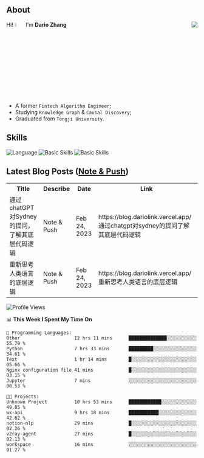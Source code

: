 ## About

<img align="right" src="https://github-readme-stats.vercel.app/api?username=dario-github&show_icons=true&bg_color=00000000&hide_title=true&hide_border=true&include_all_commits=true&count_private=true&theme=transparent" />

Hi! <img src="https://media.giphy.com/media/hvRJCLFzcasrR4ia7z/giphy.gif" width="5%"> I'm **Dario Zhang**

- A former `Fintech Algorithm Engineer`;
- Studying `Knowledge Graph` & `Causal Discovery`;
- Graduated from `Tongji University`.

## Skills

![Language](https://skillicons.dev/icons?i=py,matlab,pytorch,latex,regex,mysql,sqlite)
![Basic Skills](https://skillicons.dev/icons?i=bash,git,linux,md)
![Basic Skills](https://skillicons.dev/icons?i=vim,vscode,jupyterlab)

## Latest Blog Posts ([Note & Push](https://blog.dariolink.vercel.app/))

<table>
  <tr><th>Title</th><th>Describe</th><th>Date</th><th>Link</th></tr>
  <!-- BLOG-POST-LIST:START --><tr><td>通过chatGPT对Sydney的提问，了解其底层代码逻辑</td><td>Note &amp; Push</td><td>Feb 24, 2023</td><td>https://blog.dariolink.vercel.app/通过chatgpt对sydney的提问了解其底层代码逻辑</td></tr><tr><td>重新思考人类语言的底层逻辑</td><td>Note &amp; Push</td><td>Feb 24, 2023</td><td>https://blog.dariolink.vercel.app/重新思考人类语言的底层逻辑</td></tr><!-- BLOG-POST-LIST:END -->
</table>

<!--START_SECTION:waka-->
![Profile Views](http://img.shields.io/badge/Profile%20Views-0-blue)

📊 **This Week I Spent My Time On** 

```text
💬 Programming Languages: 
Other                    12 hrs 11 mins      ██████████████░░░░░░░░░░░   55.79 % 
Python                   7 hrs 33 mins       █████████░░░░░░░░░░░░░░░░   34.61 % 
Text                     1 hr 14 mins        █░░░░░░░░░░░░░░░░░░░░░░░░   05.66 % 
Nginx configuration file 41 mins             █░░░░░░░░░░░░░░░░░░░░░░░░   03.15 % 
Jupyter                  7 mins              ░░░░░░░░░░░░░░░░░░░░░░░░░   00.53 % 

🐱‍💻 Projects: 
Unknown Project          10 hrs 53 mins      ████████████░░░░░░░░░░░░░   49.85 % 
wx-api                   9 hrs 18 mins       ███████████░░░░░░░░░░░░░░   42.62 % 
notion-nlp               29 mins             █░░░░░░░░░░░░░░░░░░░░░░░░   02.26 % 
v2ray-agent              27 mins             █░░░░░░░░░░░░░░░░░░░░░░░░   02.13 % 
workspace                16 mins             ░░░░░░░░░░░░░░░░░░░░░░░░░   01.27 % 
```


<!--END_SECTION:waka-->
